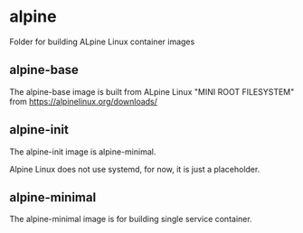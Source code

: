 # alpine
Folder for building ALpine Linux container images

## alpine-base
The alpine-base image is built from ALpine Linux "MINI ROOT FILESYSTEM" from https://alpinelinux.org/downloads/

## alpine-init
The alpine-init image is alpine-minimal.

Alpine Linux does not use systemd, for now, it is just a placeholder.
## alpine-minimal
The alpine-minimal image is for building single service container. 
